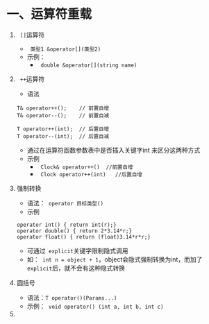 # 一、运算符重载
1. ` []`运算符
	+ ` 类型1 &operator[](类型2)`
	+ 示例：
		+ ` double &operator[](string name)`

2. ` ++`运算符
	+ 语法
	```
	T& operator++();    // 前置自增
	T& operator--();    // 前置自减

	T operator++(int);  // 后置自增
	T operator--(int);  // 后置自减
	```
	+ 通过在运算符函数参数表中是否插入关键字int 来区分这两种方式
	+ 示例
		+ ` Clock& operator++()  //前置自增`
		+ ` Clock operator++(int)	//后置自增`	

3. 强制转换
	+ 语法：` operator 目标类型()`
	+ 示例
	```
	operator int() { return int(r);}
	operator double() { return 2*3.14*r;}
	operator float() { return (float)3.14*r*r;}
	```
	+ 可通过` explicit`关键字限制隐式调用
	+ 如：` int n = object + 1`，object会隐式强制转换为int，而加了` explicit`后，就不会有这种隐式转换

4. 圆括号
	+ 语法：`T operator()(Params...)`
	+ 示例：` void operator() (int a, int b, int c)`

5. 